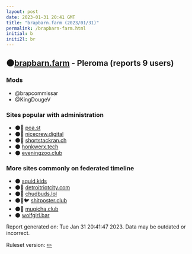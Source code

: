 ```yaml
---
layout: post
date: 2023-01-31 20:41 GMT
title: "brapbarn.farm (2023/01/31)"
permalink: /brapbarn-farm.html
initial: b
initi2l: br
---
```


## 🌑[brapbarn.farm](https://brapbarn.farm) - Pleroma (reports 9 users)

### Mods
 * @brapcommissar
 * @KingDougeV

### Sites popular with administration

* 🌑🧸 [poa.st](/poa-st.html)
* 🌑🧸 [nicecrew.digital](/nicecrew-digital.html)
* 🌑🧸 [shortstackran.ch](/shortstackran-ch.html)
* 🌑 [honkwerx.tech](/honkwerx-tech.html)
* 🌑 [eveningzoo.club](/eveningzoo-club.html)

### More sites commonly on federated timeline

* 🌑 [squid.kids](/squid-kids.html)
* 🌑🧸 [detroitriotcity.com](/detroitriotcity-com.html)
* 🌑🧸 [chudbuds.lol](/chudbuds-lol.html)
* 🌑🧸🐦 [shitposter.club](/shitposter-club.html)
* 🌑🧸 [mugicha.club](/mugicha-club.html)
* 🌑 [wolfgirl.bar](/wolfgirl-bar.html)

Report generated on: Tue Jan 31 20:41:47 2023. Data may be outdated or incorrect.

Ruleset version: [✏️](/version-pencil)
